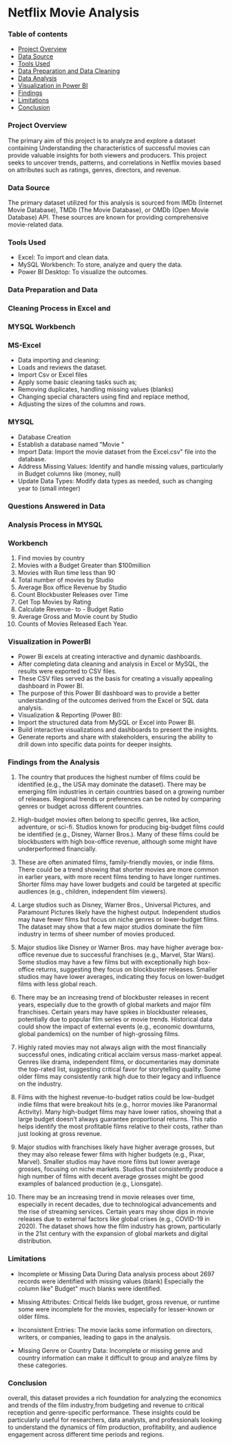 # Netflix Movie Analysis

### Table of contents
-  [Project Overview](#project-overview)
- [Data Source](#data-source)
- [Tools Used](#tools-used)
- [Data Preparation and Data Cleaning](#data-preparation-and-data-cleaning)
- [Data Analysis](#data-analysis)
- [Visualization in Power BI](#visualization-in-power-bi)
- [Findings](#findings)
- [Limitations](#limitations)
- [Conclusion](#conclusion)

### Project Overview
The primary aim of this project is to analyze and explore a dataset containing Understanding the characteristics of successful movies can provide valuable insights for both viewers and producers. This project seeks to uncover trends, patterns, and correlations in Netflix movies based on attributes such as ratings, genres, directors, and revenue.

### Data Source
The primary dataset utilized for this analysis is sourced from IMDb (Internet Movie Database), TMDb (The Movie Database), or OMDb (Open Movie Database) API. These sources are known for providing comprehensive movie-related data.

### Tools Used
- Excel: To import and clean data.
- MySQL Workbench: To store, analyze and query the data.
- Power BI Desktop: To visualize the outcomes.

### Data Preparation and Data
### Cleaning Process in Excel and
### MYSQL Workbench

### MS-Excel 
- Data importing and cleaning:
- Loads and reviews the dataset.
- Import Csv or Excel files
- Apply some basic cleaning tasks such as; 
- Removing duplicates, handling missing values (blanks)
- Changing special characters using find and replace method,
- Adjusting the sizes of the columns and rows.

### MYSQL
- Database Creation
- Establish a database named "Movie "
- Import Data: Import the movie dataset from the Excel.csv" file into the database.
- Address Missing Values: Identify and handle missing values, particularly in Budget columns like (money, null)
- Update Data Types: Modify data types as needed, such as changing year to (small integer)

### Questions Answered in Data
### Analysis Process in MYSQL
### Workbench
1. Find movies by country
2. Movies with a Budget Greater than $100million
3. Movies with Run time less than 90
4. Total number of movies by Studio
5. Average Box office Revenue by Studio
6. Count Blockbuster Releases over Time
7. Get Top Movies by Rating 
8. Calculate Revenue- to - Budget Ratio
9. Average Gross and Movie count by Studio
10. Counts of Movies Released Each Year.

### Visualization in PowerBI
-  Power Bi excels at creating interactive and dynamic dashboards.
- After completing data cleaning and analysis in Excel or MySQL, the results were exported to CSV files.
- These CSV files served as the basis for creating a visually appealing dashboard in Power BI.
- The purpose of this Power BI dashboard was to provide a better understanding of the outcomes derived from the Excel or SQL data analysis.
- Visualization & Reporting (Power BI):
- Import the structured data from MySQL or Excel into Power BI.
- Build interactive visualizations and dashboards to present the insights.
- Generate reports and share with stakeholders, ensuring the ability to drill down into specific data points for deeper insights.

### Findings from the Analysis

1. The country that produces the highest number of films could be identified (e.g., the USA may dominate the dataset).
There may be emerging film industries in certain countries based on a growing number of releases.
Regional trends or preferences can be noted by comparing genres or budget across different countries.

2. High-budget movies often belong to specific genres, like action, adventure, or sci-fi.
Studios known for producing big-budget films could be identified (e.g., Disney, Warner Bros.).
Many of these films could be blockbusters with high box-office revenue, although some might have underperformed financially.

3. These are often animated films, family-friendly movies, or indie films.
There could be a trend showing that shorter movies are more common in earlier years, with more recent films tending to have longer runtimes.
Shorter films may have lower budgets and could be targeted at specific audiences (e.g., children, independent film viewers).
   
4. Large studios such as Disney, Warner Bros., Universal Pictures, and Paramount Pictures likely have the highest output.
Independent studios may have fewer films but focus on niche genres or lower-budget films.
The dataset may show that a few major studios dominate the film industry in terms of sheer number of movies produced.
   
5. Major studios like Disney or Warner Bros. may have higher average box-office revenue due to successful franchises (e.g., Marvel, Star Wars).
Some studios may have a few films but with exceptionally high box-office returns, suggesting they focus on blockbuster releases.
Smaller studios may have lower averages, indicating they focus on lower-budget films with less global reach.
   
6. There may be an increasing trend of blockbuster releases in recent years, especially due to the growth of global markets and major film franchises.
Certain years may have spikes in blockbuster releases, potentially due to popular film series or movie trends.
Historical data could show the impact of external events (e.g., economic downturns, global pandemics) on the number of high-grossing films.

7. Highly rated movies may not always align with the most financially successful ones, indicating critical acclaim versus mass-market appeal.
Genres like drama, independent films, or documentaries may dominate the top-rated list, suggesting critical favor for storytelling quality.
Some older films may consistently rank high due to their legacy and influence on the industry.

8. Films with the highest revenue-to-budget ratios could be low-budget indie films that were breakout hits (e.g., horror movies like Paranormal Activity).
Many high-budget films may have lower ratios, showing that a large budget doesn’t always guarantee proportional returns.
This ratio helps identify the most profitable films relative to their costs, rather than just looking at gross revenue.

9. Major studios with franchises likely have higher average grosses, but they may also release fewer films with higher budgets (e.g., Pixar, Marvel).
Smaller studios may have more films but lower average grosses, focusing on niche markets.
Studios that consistently produce a high number of films with decent average grosses might be good examples of balanced production (e.g., Lionsgate).

10. There may be an increasing trend in movie releases over time, especially in recent decades, due to technological advancements and the rise of streaming services.
Certain years may show dips in movie releases due to external factors like global crises (e.g., COVID-19 in 2020).
The dataset shows how the film industry has grown, particularly in the 21st century with the expansion of global markets and digital distribution.

### Limitations
- Incomplete or Missing Data
During Data analysis process about 2697 records were identified with missing values (blank) 
Especially the column like" Budget" much blanks were identified.
- Missing Attributes: Critical fields like budget, gross revenue, or runtime some were incomplete for the movies, especially for lesser-known or older films.

-  Inconsistent Entries: The movie lacks some information on directors, writers, or companies, leading to gaps in the analysis.
-  Missing Genre or Country Data: Incomplete or missing genre and country information can make it difficult to group and analyze films by these categories.

 ### Conclusion
 overall, this dataset provides a rich foundation for analyzing the economics and trends of the film industry,from budgeting and revenue to critical
 reception and genre-specific performance. These insights could be particularly useful for researchers, data analysts, and professionals looking to understand
 the dynamics of film production, profitability, and audience engagement across different time periods and regions.





  


  


